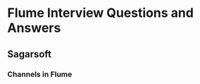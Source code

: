 # Flume Interview Questions and Answers

## Sagarsoft

### Channels in Flume
<!--stackedit_data:
eyJoaXN0b3J5IjpbMjQ5MjM2NjYyXX0=
-->